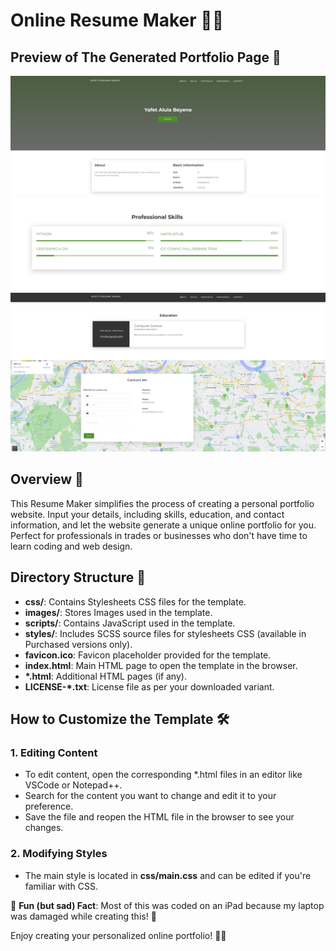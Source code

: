 # Online Resume Maker 📄✨

<!-- 🌐 **Try It Here:** [Resume Maker](https://cssi-resume-creator-yafet.yafet-alula.repl.co/) -->

## Preview of The Generated Portfolio Page 🌟

![Image 1](https://github.com/yafet-a/ResumeCreator/blob/resume-creator-mvp/images/resumepg1.png)
![Image 2](https://github.com/yafet-a/ResumeCreator/blob/resume-creator-mvp/images/resumepg2.png)
![Image 3](https://github.com/yafet-a/ResumeCreator/blob/resume-creator-mvp/images/resumepg3.png)

## Overview 🚀

This Resume Maker simplifies the process of creating a personal portfolio website. Input your details, including skills, education, and contact information, and let the website generate a unique online portfolio for you. Perfect for professionals in trades or businesses who don't have time to learn coding and web design.


## Directory Structure 📁

- **css/**: Contains Stylesheets CSS files for the template.
- **images/**: Stores Images used in the template.
- **scripts/**: Contains JavaScript used in the template.
- **styles/**: Includes SCSS source files for stylesheets CSS (available in Purchased versions only).
- **favicon.ico**: Favicon placeholder provided for the template.
- **index.html**: Main HTML page to open the template in the browser.
- **\*.html**: Additional HTML pages (if any).
- **LICENSE-*.txt**: License file as per your downloaded variant.

## How to Customize the Template 🛠️

### 1. Editing Content

- To edit content, open the corresponding \*.html files in an editor like VSCode or Notepad++.
- Search for the content you want to change and edit it to your preference.
- Save the file and reopen the HTML file in the browser to see your changes.

### 2. Modifying Styles

- The main style is located in **css/main.css** and can be edited if you're familiar with CSS.

🎉 **Fun (but sad) Fact**: Most of this was coded on an iPad because my laptop was damaged while creating this! 🙌


Enjoy creating your personalized online portfolio! 🌟✨
